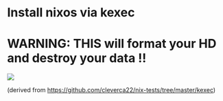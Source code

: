 # Install nixos via kexec

# WARNING: THIS will format your HD and destroy your data !!


![](https://github.com/MarcFontaine/nixinstall-kexec/workflows/build-nix-install-script/badge.svg)

(derived from https://github.com/cleverca22/nix-tests/tree/master/kexec)
